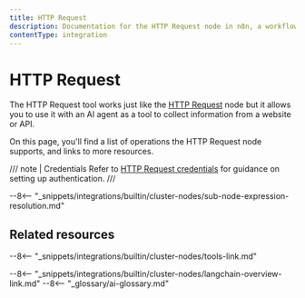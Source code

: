 ```yaml
---
title: HTTP Request
description: Documentation for the HTTP Request node in n8n, a workflow automation platform. Includes details of operations and configuration, and links to examples and credentials information.
contentType: integration
---
```


# HTTP Request

The HTTP Request tool works just like the [HTTP Request](/integrations/builtin/core-nodes/n8n-nodes-base.httprequest/) node but it allows you to use it with an AI agent as a tool to collect information from a website or API.

On this page, you'll find a list of operations the HTTP Request node supports, and links to more resources.

/// note | Credentials
Refer to [HTTP Request credentials](/integrations/builtin/credentials/httprequest/) for guidance on setting up authentication. 
///

--8<-- "_snippets/integrations/builtin/cluster-nodes/sub-node-expression-resolution.md"


## Related resources

--8<-- "_snippets/integrations/builtin/cluster-nodes/tools-link.md"

--8<-- "_snippets/integrations/builtin/cluster-nodes/langchain-overview-link.md"
--8<-- "_glossary/ai-glossary.md"
